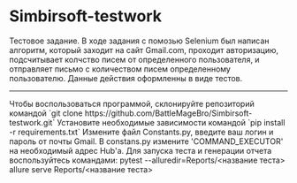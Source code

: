 # Simbirsoft-testwork
Тестовое задание. В ходе задания с помозью Selenium был написан алгоритм, который заходит на сайт Gmail.com, проходит авторизацию, подсчитывает колчство писем от определенного пользователя, и отправляет письмо с количеством писем определенному пользователю. Данные действия оформленны в виде тестов. 
<hr>
Чтобы воспользоваться программой, склонируйте репозиторий командой 
`git clone https://github.com/BattleMageBro/Simbirsoft-testwork.git`
Установите необходимые зависимости командой
`pip install -r requirements.txt`
Измените файл Constants.py, введите ваш логин и пароль от почты Gmail.
В constans.py измените 'COMMAND_EXECUTOR' на необходимый адрес Hub'а.
Для запуска теста и генерации отчета воспользуйтесь командами: 
    pytest --alluredir=Reports/<название теста>
    allure serve Reports/<название теста>
